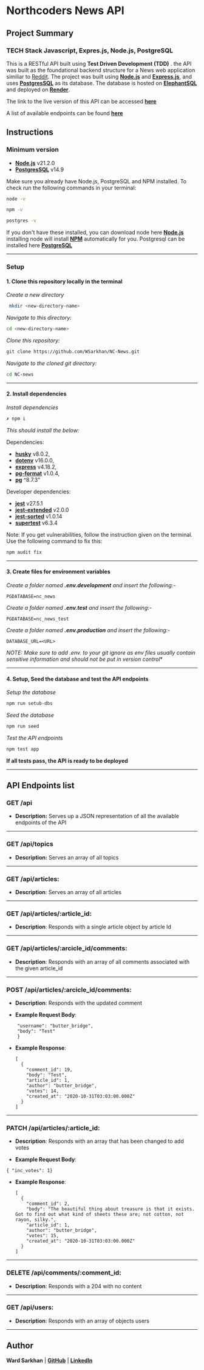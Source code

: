 # **Northcoders News API**

## **Project Summary**

### **TECH Stack** Javascript, Expres.js, Node.js, PostgreSQL

This is a RESTful API built using **Test Driven Development (TDD)** . the API was built as the foundational backend structure for a News web application similiar to [Reddit](https://www.reddit.com/). The project was built using **[Node.js](https://nodejs.org/en)** and **[Express.js](https://expressjs.com/)**, and uses **[PostgresSQL](https://www.postgresql.org/)** as its database. The database is hosted on **[ElephantSQL](https://www.elephantsql.com/)** and deployed on **[Render](https://render.com/)**.

The link to the live version of this API can be accessed **[here](https://nc-news-6jgg.onrender.com/api)**

A list of available endpoints can be found **[here](#api-endpoints-list)**

## **Instructions**

### **Minimum version**

- **[Node.js](https://nodejs.org/en)** v21.2.0
- **[PostgresSQL](https://www.postgresql.org/)** v14.9

Make sure you already have Node.js, PostgreSQL and NPM installed. To check run the following commands in your terminal:

```bash
node -v
```

```bash
npm -v
```

```bash
postgres -v
```

If you don't have these installed, you can download node here **[Node.js](https://nodejs.org/en)** installing node will install **[NPM](https://www.npmjs.com/)** automatically for you. Postgresql can be installed here **[PostgreSQL](https://www.postgresql.org/download/)**

---

### **Setup**

#### **1. Clone this repository locally in the terminal**

*Create a new directory*
```bash
 mkdir <new-directory-name>
```
*Navigate to this directory:*
```bash
cd <new-directory-name>
```
*Clone this repository:*
```bash
git clone https://github.com/WSarkhan/NC-News.git
```
*Navigate to the cloned git directory:*
```bash
cd NC-news
```

---

#### **2. Install dependencies**


*Install dependencies*
```bash
✗ npm i
```
*This should install the below:* 

Dependencies:

- **[husky](https://www.npmjs.com/package/husky)** v8.0.2,
- **[dotenv](https://www.npmjs.com/package/dotenv)** v16.0.0,
- **[express](https://expressjs.com/)**  v4.18.2,
- **[pg-format](https://www.npmjs.com/package/pg-format)** v1.0.4,
- **[pg](https://www.npmjs.com/package/pg)** ^8.7.3"

Developer dependencies:

- **[jest](https://jestjs.io/)** v27.5.1
- **[jest-extended](https://www.npmjs.com/package/jest-extended)** v2.0.0
- **[jest-sorted](https://www.npmjs.com/package/jest-sorted)** v1.0.14
- **[supertest](https://www.npmjs.com/package/supertest)** v6.3.4

Note: If you get vulnerabilities, follow the instruction given on the terminal. Use the following command to fix this:

```bash
npm audit fix
```

---

#### 3. **Create files for environment variables**

*Create a folder named **.env.development** and insert the following:-*
```
PGDATABASE=nc_news
```
*Create a folder named **.env.test** and insert the following:-*
```
PGDATABASE=nc_news_test
```
*Create a folder named **.env.production** and insert the following:-*
```
DATABASE_URL=<URL>
```

**NOTE: Make sure to add .env.* to your git ignore as env files usually contain sensitive information and should not be put in version control**

---

#### 4. **Setup, Seed the database and test the API endpoints**
*Setup the database*

```bash
npm run setub-dbs
```

*Seed the database*

```bash
npm run seed
```

*Test the API endpoints*

```bash
npm test app
```
**If all tests pass, the API is ready to be deployed**

---

## **API Endpoints list**

### GET /api

- **Description:** Serves up a JSON representation of all the available endpoints of the API

---

### GET /api/topics

- **Description:** Serves an array of all topics

---

### GET /api/articles:

- **Description**: Serves an array of all articles

---

### GET /api/articles/:article_id:

- **Description**: Responds with a single article object by article Id

---

### GET /api/articles/:arcicle_id/comments:

- **Description**: Responds with an array of all comments associated with the given article_id

---

### POST /api/articles/:arcicle_id/comments:

- **Description**: Responds with the updated comment

- **Example Request Body**:

```{ 
    "username": "butter_bridge",
    "body": "Test"
    }
```

- **Example Response**:

  ```
  [
    {
      "comment_id": 19,
      "body": "Test",
      "article_id": 1,
      "author": "butter_bridge",
      "votes": 14,
      "created_at": "2020-10-31T03:03:00.000Z"
    }
  ]
  ```

---

### PATCH /api/articles/:article_id:

- **Description**: Responds with an array that has been changed to add votes

- **Example Request Body**:

 ```
 { "inc_votes": 1}
 ```

- **Example Response**:
  ```
  [
    {
      "comment_id": 2,
      "body": "The beautiful thing about treasure is that it exists. Got to find out what kind of sheets these are; not cotton, not rayon, silky.",
      "article_id": 1,
      "author": "butter_bridge",
      "votes": 15,
      "created_at": "2020-10-31T03:03:00.000Z"
    }
  ]
  ```

---

### DELETE /api/comments/:comment_id:

- **Description**: Responds with a 204 with no content

---

### GET /api/users:

- **Description**: Responds with an array of objects users

---

## Author

**Ward Sarkhan** | **[GitHub](https://github.com/WSarkhan)** | **[LinkedIn](https://www.linkedin.com/in/wsarkhan/)**
